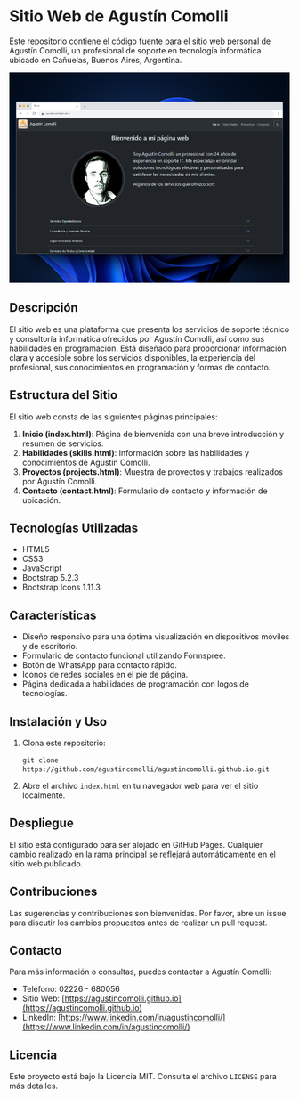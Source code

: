 # Sitio Web de Agustín Comolli

Este repositorio contiene el código fuente para el sitio web personal de Agustín Comolli, un profesional de soporte en tecnología informática ubicado en Cañuelas, Buenos Aires, Argentina.

![Screenshot del sitio web](./assets/images/screenshot.webp)

## Descripción

El sitio web es una plataforma que presenta los servicios de soporte técnico y consultoría informática ofrecidos por Agustín Comolli, así como sus habilidades en programación. Está diseñado para proporcionar información clara y accesible sobre los servicios disponibles, la experiencia del profesional, sus conocimientos en programación y formas de contacto.

## Estructura del Sitio

El sitio web consta de las siguientes páginas principales:

1. **Inicio (index.html)**: Página de bienvenida con una breve introducción y resumen de servicios.
2. **Habilidades (skills.html)**: Información sobre las habilidades y conocimientos de Agustín Comolli.
3. **Proyectos (projects.html)**: Muestra de proyectos y trabajos realizados por Agustín Comolli.
4. **Contacto (contact.html)**: Formulario de contacto y información de ubicación.

## Tecnologías Utilizadas

- HTML5
- CSS3
- JavaScript
- Bootstrap 5.2.3
- Bootstrap Icons 1.11.3

## Características

- Diseño responsivo para una óptima visualización en dispositivos móviles y de escritorio.
- Formulario de contacto funcional utilizando Formspree.
- Botón de WhatsApp para contacto rápido.
- Iconos de redes sociales en el pie de página.
- Página dedicada a habilidades de programación con logos de tecnologías.

## Instalación y Uso

1. Clona este repositorio:
   ```
   git clone https://github.com/agustincomolli/agustincomolli.github.io.git
   ```
2. Abre el archivo `index.html` en tu navegador web para ver el sitio localmente.

## Despliegue

El sitio está configurado para ser alojado en GitHub Pages. Cualquier cambio realizado en la rama principal se reflejará automáticamente en el sitio web publicado.

## Contribuciones

Las sugerencias y contribuciones son bienvenidas. Por favor, abre un issue para discutir los cambios propuestos antes de realizar un pull request.

## Contacto

Para más información o consultas, puedes contactar a Agustín Comolli:

- Teléfono: 02226 - 680056
- Sitio Web: [https://agustincomolli.github.io](https://agustincomolli.github.io)
- LinkedIn: [https://www.linkedin.com/in/agustincomolli/](https://www.linkedin.com/in/agustincomolli/)

## Licencia

Este proyecto está bajo la Licencia MIT. Consulta el archivo `LICENSE` para más detalles.